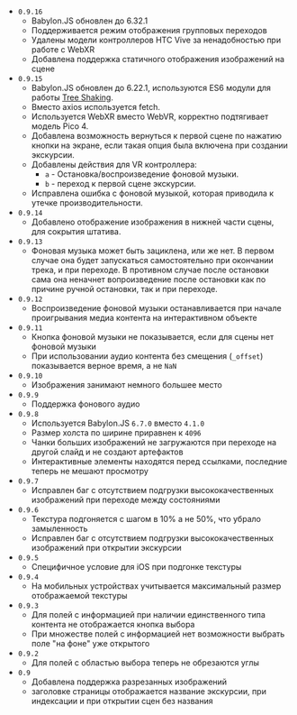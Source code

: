* `0.9.16`
  * Babylon.JS обновлен до 6.32.1
  * Поддерживается режим отображения групповых переходов
  * Удалены модели контроллеров HTC Vive за ненадобностью при работе с WebXR
  * Добавлена поддержка статичного отображения изображений на сцене
* `0.9.15`
  * Babylon.JS обновлен до 6.22.1, используются ES6 модули для работы [Tree Shaking](https://doc.babylonjs.com/setup/frameworkPackages/es6Support).
  * Вместо axios используется fetch.
  * Используется WebXR вместо WebVR, корректно подтягивает модель Pico 4.
  * Добавлена возможность вернуться к первой сцене по нажатию кнопки на экране, если такая опция была включена при создании экскурсии.
  * Добавлены действия для VR контроллера:
    * `a` - Остановка/воспроизведение фоновой музыки.
    * `b` - переход к первой сцене экскурсии.
  * Исправлена ошибка с фоновой музыкой, которая приводила к утечке производительности.
* `0.9.14`
  * Добавлено отображение изображения в нижней части сцены, для сокрытия штатива.
* `0.9.13`
  * Фоновая музыка может быть зациклена, или же нет. В первом случае она будет запускаться самостоятельно при окончании трека, и при переходе. В противном случае после остановки сама она неначнет вопроизведение после остановки как по причине ручной остановки, так и при переходе.
* `0.9.12`
  * Воспроизведение фоновой музыки останавливается при начале проигрывания медиа контента на интерактивном объекте
* `0.9.11`
  * Кнопка фоновой музыки не показывается, если для сцены нет фоновой музыки
  * При использовании аудио контента без смещения (`_offset`) показывается верное время, а не `NaN`
* `0.9.10`
  * Изображения занимают немного большее место
* `0.9.9`
  * Поддержка фонового аудио
* `0.9.8`
  * Используется Babylon.JS `6.7.0` вместо `4.1.0`
  * Размер холста по ширине приравнен к `4096`
  * Чанки больших изображений не загружаются при переходе на другой слайд и не создают артефактов
  * Интерактивные элементы находятся перед ссылками, последние теперь не мешают просмотру
* `0.9.7`
  * Исправлен баг с отсутствием подгрузки высококачественных изображений при переходе между состояниями
* `0.9.6`
  * Текстура подгоняется с шагом в 10% а не 50%, что убрало замыленность
  * Исправлен баг с отсутствием подгрузки высококачественных изображений при открытии экскурсии
* `0.9.5`
  * Специфичное условие для iOS при подгонке текстуры
* `0.9.4`
  * На мобильных устройствах учитывается максимальный размер отображаемой текстуры
* `0.9.3`
  * Для полей с информацией при наличии единственного типа контента не отображается кнопка выбора
  * При множестве полей с информацией нет возможности выбрать поле "на фоне" уже открытого
* `0.9.2`
  * Для полей с областью выбора теперь не обрезаются углы
* `0.9`
  * Добавлена поддержка разрезанных изображений
  * заголовке страницы отображается название экскурсии, при индексации и при открытии сцен без названия
